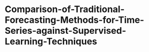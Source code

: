 # Comparison-of-Traditional-Forecasting-Methods-for-Time-Series-against-Supervised-Learning-Techniques